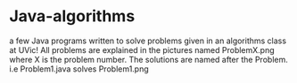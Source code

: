 # Java-algorithms
a few Java programs written to solve problems given in an algorithms class at UVic! All problems are explained in the pictures named ProblemX.png where X is the problem number. The solutions are named after the Problem. i.e Problem1.java solves Problem1.png
